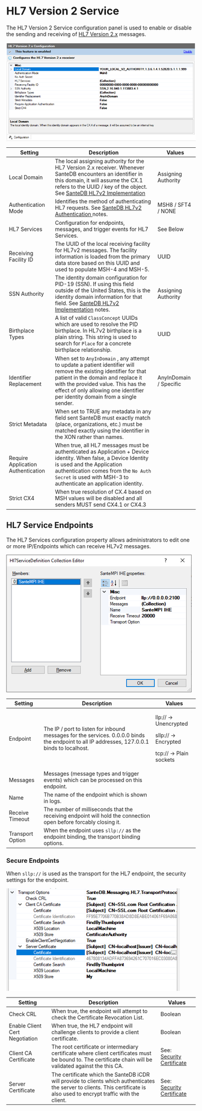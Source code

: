 # HL7 Version 2 Service

The HL7 Version 2 Service configuration panel is used to enable or disable the sending and receiving of [HL7 Version 2.x](../../../../extending-santedb/service-apis/hl7v2/) messages.

![](<../../../../../.gitbook/assets/image (431).png>)

| Setting                            | Description                                                                                                                                                                                                                                                                                                                           | Values                 |
| ---------------------------------- | ------------------------------------------------------------------------------------------------------------------------------------------------------------------------------------------------------------------------------------------------------------------------------------------------------------------------------------- | ---------------------- |
| Local Domain                       | The local assigning authority for the HL7 Version 2.x receiver. Whenever SanteDB encounters an identifier in this domain, it will assume the CX.1 refers to the UUID / key of the object. See [SanteDB HL7v2 Implementation](../../../../extending-santedb/service-apis/hl7v2/santedb-hl7v2-implementation/#internal-local-authority) | Assigning Authority    |
| Authentication Mode                | Identifies the method of authenticating HL7 requests. See [SanteDB HL7v2 Authentication ](../../../../extending-santedb/service-apis/hl7v2/santedb-hl7v2-implementation/hl7-authentication.md)notes.                                                                                                                                  | MSH8 / SFT4 / NONE     |
| HL7 Services                       | Configuration for endpoints, messages, and trigger events for HL7 Services.                                                                                                                                                                                                                                                           | See Below              |
| Receiving Facility ID              | The UUID of the local receiving facility for HL7v2 messages. The facility information is loaded from the primary data store based on this UUID and used to populate MSH-4 and MSH-5.                                                                                                                                                  | UUID                   |
| SSN Authority                      | The identity domain configuration for PID-19 (SSN). If using this field outside of the United States, this is the identity domain information for that field. See [SanteDB HL7v2 Implementation](../../../../extending-santedb/service-apis/hl7v2/santedb-hl7v2-implementation/#pid-19-social-security-resolution) notes.             | Assigning Authority    |
| Birthplace Types                   | A list of valid `ClassConcept` UUIDs which are used to resolve the PID birthplace. In HL7v2 birthplace is a plain string. This string is used to search for `Place` for a concrete birthplace relationship.                                                                                                                           | UUID                   |
| Identifier Replacement             | When set to `AnyInDomain` , any attempt to update a patient identifier will remove the existing identifier for that patient in the domain and replace it with the provided value. This has the effect of only allowing one identifier per identity domain from a single sender.                                                       | AnyInDomain / Specific |
| Strict Metadata                    | When set to TRUE any metadata in any field sent SanteDB must exactly match (place, organizations, etc.) must be matched exactly using the identifier in the XON rather than names.                                                                                                                                                    |                        |
| Require Application Authentication | When true, all HL7 messages must be authenticated as Application + Device identity. When false, a Device Identity is used and the Application authentication comes from the `No Auth Secret` is used with MSH-3 to authenticate an application identity.                                                                              |                        |
| Strict CX4                         | When true resolution of CX.4 based on MSH values will be disabled and all senders MUST send CX4.1 or CX4.3                                                                                                                                                                                                                            |                        |

## HL7 Service Endpoints

The HL7 Services configuration property allows administrators to edit one or more IP/Endpoints which can receive HL7v2 messages.

![](<../../../../../.gitbook/assets/image (433).png>)



| Setting          | Description                                                                                                                                   | Values                                                                                |
| ---------------- | --------------------------------------------------------------------------------------------------------------------------------------------- | ------------------------------------------------------------------------------------- |
| Endpoint         | The IP / port to listen for inbound messages for the services. 0.0.0.0 binds the endpoint to all IP addresses, 127.0.0.1 binds to localhost.  | <p>llp:// -> Unencrypted</p><p>sllp:// -> Encrypted</p><p>tcp:// -> Plain sockets</p> |
| Messages         | Messages (message types and trigger events) which can be processed on this endpoint.                                                          |                                                                                       |
| Name             | The name of the endpoint which is shown in logs.                                                                                              |                                                                                       |
| Receive Timeout  | The number of milliseconds that the receiving endpoint will hold the connection open before forcably closing it.                              |                                                                                       |
| Transport Option | When the endpoint uses `sllp://` as the endpoint binding, the transport binding options.                                                      |                                                                                       |

### Secure Endpoints

When `sllp://` is used as the transport for the HL7 endpoint, the security settings for the endpoint.

![](<../../../../../.gitbook/assets/image (417).png>)

| Setting                        | Description                                                                                                                                                                 | Values                                                          |
| ------------------------------ | --------------------------------------------------------------------------------------------------------------------------------------------------------------------------- | --------------------------------------------------------------- |
| Check CRL                      | When true, the endpoint will attempt to check the Certificate Revocation List.                                                                                              | Boolean                                                         |
| Enable Client Cert Negotiation | When true, the HL7 endpoint will challenge clients to provide a client certificate.                                                                                         | Boolean                                                         |
| Client CA Certificate          | The root certificate or intermediary certificate where client certificates must be bound to. The certificate chain will be validated against the this CA.                   | See: [Security Certificate](../messaging-settings.md#endpoints) |
| Server Certificate             | The certificate which the SanteDB iCDR will provide to clients which authenticates the server to clients. This certificate is also used to encrypt traffic with the client. | See: [Security Certificate](../messaging-settings.md#endpoints) |
